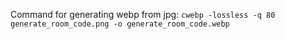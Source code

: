 Command for generating webp from jpg: `cwebp -lossless -q 80 generate_room_code.png -o generate_room_code.webp`
